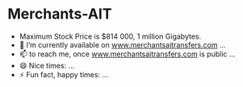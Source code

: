 # Merchants-AIT
- Maximum Stock Price is $814 000, 1 million Gigabytes.
- 🌱 I’m currently available on www.merchantsaitransfers.com ...
- 📫 to reach me, once www.merchantsaitransfers.com is public ...
- 😄 Nice times: ...
- ⚡ Fun fact, happy times: ...

<!---
Merchants-AIT/Merchants-AIT is a ✨ special ✨ repository because its `README.md` (this file) appears on your GitHub profile.
You can click the Preview link to take a look at your changes.
--->
